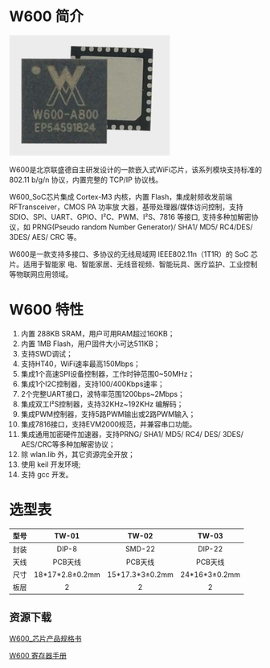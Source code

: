W600 简介
======================

![_images/w600_soc.png](../.assets/product/w600/w600_soc.png)

W600是北京联盛德自主研发设计的一款嵌入式WiFi芯片，该系列模块支持标准的802.11 b/g/n 协议，内置完整的 TCP/IP 协议栈。

W600\_SoC芯片集成 Cortex-M3 内核，内置 Flash，集成射频收发前端 RFTransceiver，CMOS PA 功率放 大器，基带处理器/媒体访问控制，支持SDIO、SPI、UART、GPIO、I²C、PWM、I²S、7816 等接口, 支持多种加解密协议，如 PRNG(Pseudo random Number Generator)/ SHA1/ MD5/ RC4/DES/ 3DES/ AES/ CRC 等。

W600是一款支持多接口、多协议的无线局域网 IEEE802.11n（1T1R）的 SoC 芯片。适用于智能家
电、智能家居、无线音视频、智能玩具、医疗监护、工业控制等物联网应用领域。

W600 特性
=========

1.  内置 288KB SRAM，用户可用RAM超过160KB；
2.  内置 1MB Flash，用户固件大小可达511KB；
3.  支持SWD调试；
4.  支持HT40，WiFi速率最高150Mbps；
5.  集成1个高速SPI设备控制器，工作时钟范围0\~50MHz；
6.  集成1个I2C控制器，支持100/400Kbps速率；
7.  2个完整UART接口，波特率范围1200bps\~2Mbps；
8.  集成双工I²S控制器，支持32KHz\~192KHz 编解码；
9.  集成PWM控制器，支持5路PWM输出或2路PWM输入；
10. 集成7816接口，支持EVM2000规范，并兼容串口功能。
11.  集成通用加密硬件加速器，支持PRNG/ SHA1/ MD5/ RC4/ DES/ 3DES/ AES/CRC等多种加解密协议；
12. 除 wlan.lib 外，其它资源完全开放；
13. 使用 keil 开发环境;
14. 支持 gcc 开发。

选型表
======

| 型号 |       TW-01       |       TW-02       |      TW-03      |
| :--: | :---------------: | :---------------: | :-------------: |
| 封装 |       DIP-8       |      SMD-22       |     DIP-22      |
| 天线 |      PCB天线      |      PCB天线      |     PCB天线     |
| 尺寸 | 18\*17\*2.8±0.2mm | 15\*17.3\*3±0.2mm | 24\*16\*3±0.2mm |
| 板层 |         2         |         2         |        2        |

## 资源下载

[W600_芯片产品规格书](https://download.w600.fun/document/W600_%E8%8A%AF%E7%89%87%E4%BA%A7%E5%93%81%E8%A7%84%E6%A0%BC%E4%B9%A6.pdf)

[W600 寄存器手册](https://download.w600.fun/document/W600_%E5%AF%84%E5%AD%98%E5%99%A8%E6%89%8B%E5%86%8C.pdf)

